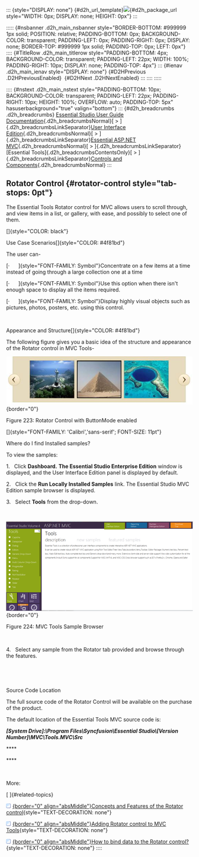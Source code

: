 ::: {style="DISPLAY: none"}
[](ms-xhelp:///?Id=d2h_url_template){#d2h_url_template}![](!package_url!){#d2h_package_url style="WIDTH: 0px; DISPLAY: none; HEIGHT: 0px"}
:::

::::: {#nsbanner .d2h_main_nsbanner style="BORDER-BOTTOM: #999999 1px solid; POSITION: relative; PADDING-BOTTOM: 0px; BACKGROUND-COLOR: transparent; PADDING-LEFT: 0px; PADDING-RIGHT: 0px; DISPLAY: none; BORDER-TOP: #999999 1px solid; PADDING-TOP: 0px; LEFT: 0px"}
:::: {#TitleRow .d2h_main_titlerow style="PADDING-BOTTOM: 4px; BACKGROUND-COLOR: transparent; PADDING-LEFT: 22px; WIDTH: 100%; PADDING-RIGHT: 10px; DISPLAY: none; PADDING-TOP: 4px"}
::: {#ienav .d2h_main_ienav style="DISPLAY: none"}
[](ms-xhelp:///?Id=ff3204c8-dfcb-46d9-86d3-48982dcf2507){#D2HPrevious .D2HPreviousEnabled}  [](ms-xhelp:///?Id=3b88a186-d38d-4869-9af5-d620bd52c3eb){#D2HNext .D2HNextEnabled}
:::
::::
:::::

:::: {#nstext .d2h_main_nstext style="PADDING-BOTTOM: 10px; BACKGROUND-COLOR: transparent; PADDING-LEFT: 22px; PADDING-RIGHT: 10px; HEIGHT: 100%; OVERFLOW: auto; PADDING-TOP: 5px" hasuserbackground="true" valign="bottom"}
::: {#d2h_breadcrumbs .d2h_breadcrumbs}
[Essential Studio User Guide Documentation](ms-xhelp:///?Id=12457748-09e3-4d74-a240-8e049cedf030){.d2h_breadcrumbsNormal}[ \> ]{.d2h_breadcrumbsLinkSeparator}[User Interface Edition](ms-xhelp:///?Id=c29296b7-531c-413b-a0ec-488ca1f7f669){.d2h_breadcrumbsNormal}[ \> ]{.d2h_breadcrumbsLinkSeparator}[Essential ASP.NET MVC](ms-xhelp:///?Id=4b14e7d1-65c4-4f67-b1aa-2c37709905a5){.d2h_breadcrumbsNormal}[ \> ]{.d2h_breadcrumbsLinkSeparator}[Essential Tools]{.d2h_breadcrumbsContentsOnly}[ \> ]{.d2h_breadcrumbsLinkSeparator}[Controls and Components](ms-xhelp:///?Id=f0af2fff-6f00-4ca4-85a6-54e41ac5dc96){.d2h_breadcrumbsNormal}
:::

## Rotator Control {#rotator-control style="tab-stops: 0pt"}

The Essential Tools Rotator control for MVC allows users to scroll through, and view items in a list, or gallery, with ease, and possibly to select one of them.

[]{style="COLOR: black"} 

Use Case Scenarios[]{style="COLOR: #4f81bd"}

The user can-

[·      ]{style="FONT-FAMILY: Symbol"}Concentrate on a few items at a time instead of going through a large collection one at a time

[·      ]{style="FONT-FAMILY: Symbol"}Use this option when there isn't enough space to display all the items required.

[·      ]{style="FONT-FAMILY: Symbol"}Display highly visual objects such as pictures, photos, posters, etc. using this control.

 

Appearance and Structure[]{style="COLOR: #4f81bd"}

The following figure gives you a basic idea of the structure and appearance of the Rotator control in MVC Tools-

![](ImagesExt/image56_231.jpg){border="0"}

Figure 223: Rotator Control with ButtonMode enabled

[]{style="FONT-FAMILY: 'Calibri','sans-serif'; FONT-SIZE: 11pt"} 

Where do I find Installed samples?

To view the samples:

1.   Click **Dashboard.** **The Essential Studio Enterprise Edition** window is displayed, and the User Interface Edition panel is displayed by default.

2.   Click the **Run Locally Installed Samples** link. The Essential Studio MVC Edition sample browser is displayed.

3.   Select **Tools** from the drop-down.

 

![Description: C:\\Users\\rubyp\\Pictures\\Online samples MVC.PNG](ImagesExt/image56_232.png){border="0"}

Figure 224: MVC Tools Sample Browser

 

4.   Select any sample from the Rotator tab provided and browse through the features.

 

 

Source Code Location

The full source code of the Rotator Control will be available on the purchase of the product.

The default location of the Essential Tools MVC source code is:

***\[System Drive\]:\\Program Files\\Syncfusion\\Essential Studio\\\[Version Number\]\\MVC\\Tools.MVC\\Src***

**** 

**** 

 

More:

[ ]{#related-topics}

[![](button.gif){border="0" align="absMiddle"}Concepts and Features of the Rotator control](ms-xhelp:///?Id=3b88a186-d38d-4869-9af5-d620bd52c3eb){style="TEXT-DECORATION: none"}

[![](button.gif){border="0" align="absMiddle"}Adding Rotator control to MVC Tools](ms-xhelp:///?Id=d59aa359-d359-4cda-ad16-3c118a09c4e5){style="TEXT-DECORATION: none"}

[![](button.gif){border="0" align="absMiddle"}How to bind data to the Rotator control?](ms-xhelp:///?Id=64458498-3f1a-4a8b-941f-01692abe8368){style="TEXT-DECORATION: none"}
::::
